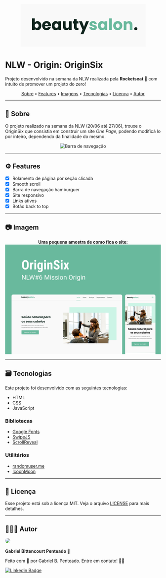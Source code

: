 <div align="center">
    <img src="img/logo.png" alt="Logo">
</div>

# NLW - Origin: OriginSix
Projeto desenvolvido na semana da NLW realizada pela **Rocketseat 🚀** com intuito de promover um projeto do zero!

<div align="center">
    <a href="#-sobre">Sobre</a> •
    <a href="#-features">Features</a> •
    <a href="#-imagens">Imagens</a> •
    <a href="#-tecnologias">Tecnologias</a> •
    <a href="#-licença">Licença</a> •
    <a href="#-autor">Autor</a>
</div>

---

## 💬 Sobre
<p>
    O projeto realizado na semana da NLW (20/06 até 27/06), trouxe o <stong>OriginSix</strong> que consistia em construir um site <i>One Page</i>, podendo modificá lo por inteiro, dependendo da finalidade do mesmo.
</p>

<div align="center">
    <img src="img/barra-navegaçao-OriginSix.png" alt="Barra de navegação">
</div>

---

## ⚙️ Features

- [x] Rolamento de página por seção clicada
- [x] Smooth scroll
- [x] Barra de navegação hamburguer
- [x] Site responsivo
- [x] Links ativos
- [x] Botão back to top

---

## 📷 Imagem

<div align="center">
    <strong>Uma pequena amostra de como fica o site:</strong>
    <img src="img/preview.png" alt="Preview site">
</div>

---

## 🗃️ Tecnologias

Este projeto foi desenvolvido com as seguintes tecnologias:
* HTML
* CSS
* JavaScript

### Bibliotecas
* [Google Fonts](https://fonts.google.com/)
* [SwipeJS](https://swiperjs.com/)
* [ScrollReveal](https://scrollrevealjs.org/)

### Utilitários
  * [randomuser.me](https://randomuser.me/photos)
  * [IcoonMoon](https://icomoon.io/)


---

## 📁 Licença
Esse projeto está sob a licença MIT. Veja o arquivo [LICENSE](https://github.com/gabrlcj/nlw-together-origin/blob/bb6fa4cc658936665aef310a69c7a38665624762/LICENSE) para mais detalhes.

---

## 👨🏽‍💻 Autor

<img style='border-radius: 50px;' width='170px' src="https://unavatar.now.sh/github/gabrlcj">
<p><b>Gabriel Bittencourt Penteado 🔰</b></p>

Feito com 🤎 por Gabriel B. Penteado. Entre em contato! 👋🏽

[![Linkedin Badge](https://img.shields.io/badge/-Gabriel-orange?style=flat-square&logo=Linkedin&logoColor=white&link=https://www.linkedin.com/in/gabriel-bittencourt-penteado/)](https://www.linkedin.com/in/gabriel-bittencourt-penteado/)